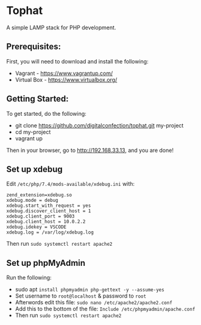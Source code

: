 # Tophat
A simple LAMP stack for PHP development.

## Prerequisites:
First, you will need to download and install the following:
- Vagrant - https://www.vagrantup.com/
- Virtual Box - https://www.virtualbox.org/

## Getting Started:
To get started, do the following:
 - git clone https://github.com/digitalconfection/tophat.git my-project  
 - cd my-project
 - vagrant up
 
Then in your browser, go to http://192.168.33.13, and you are done!

## Set up xdebug 
Edit `/etc/php/7.4/mods-available/xdebug.ini` with:

```
zend_extension=xdebug.so
xdebug.mode = debug
xdebug.start_with_request = yes
xdebug.discover_client_host = 1
xdebug.client_port = 9003
xdebug.client_host = 10.0.2.2
xdebug.idekey = VSCODE
xdebug.log = /var/log/xdebug.log
``` 

Then run `sudo systemctl restart apache2`

## Set up phpMyAdmin
Run the following:
- sudo apt `install phpmyadmin php-gettext -y --assume-yes`
- Set username to `root@localhost` & password to `root`
- Afterwords edit this file: `sudo nano /etc/apache2/apache2.conf`
- Add this to the bottom of the file: `Include /etc/phpmyadmin/apache.conf`
- Then run `sudo systemctl restart apache2`

